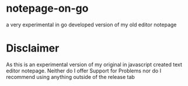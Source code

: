 # notepage-on-go
a very experimental in go developed version of my old editor notepage

# Disclaimer
As this is an experimental version of my original in javascript created text editor notepage.
Neither do I offer Support for Problems nor do I recommend using anything outside of the release tab
